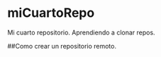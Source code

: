 # miCuartoRepo
Mi cuarto repositorio. Aprendiendo a clonar repos.

##Como crear un repositorio remoto.
